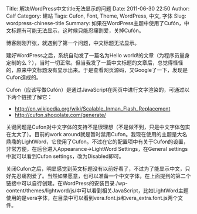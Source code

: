 Title: 解决WordPress中文title无法显示的问题
Date: 2011-06-30 22:50
Author: Calf
Category: 建站
Tags: Cufon, Font, Theme, WordPress, 中文, 字体
Slug: wordpress-chinese-title
Summary: 如果在WordPress主题中使用了Cufón，中文标题有可能无法显示，这时候只能忍痛割爱，关掉Cufón。

博客刚刚开张，就遇到了第一个问题，中文标题无法显示。

建好WordPress之后，系统自动发了一篇名为Hello world!的文章（为程序员量身定制的么？），当时一切正常。但当我发了一篇中文标题的文章后，总觉得怪怪的，原来中文标题没有显示出来。于是查看网页源码，又Google了一下，发现是Cufon造成的。

<!--more-->

Cufon（应该写做Cufón）是通过JavaScript在网页中进行文字渲染的，可通过以下两个链接了解它：

-   <http://en.wikipedia.org/wiki/Scalable_Inman_Flash_Replacement>
-   <http://cufon.shoqolate.com/generate/>

关键问题是Cufon对中文字体的支持不是很理想（不是做不到，只是中文字体包实在太大了）。目前的work around就是暂时禁用Cufon。我现在使用的主题是大名鼎鼎的LightWord，它使用了Cufon。不过在它的配置项中有关于Cufon的设置，非常方便，在后台进入Appearance->LightWord Settings，在General settings中就可以看到Cufon settings，改为Disabled即可。

关闭Cufon之后，明显感觉到英文标题没有以前好看了，不过为了能显示中文，只好先忍痛割爱了。当然如果愿意，也可以准备一个中文字体，在上面提到的第二个链接中可以自行创建。在WordPress的安装目录./wp-content/themes/lightword/js/中可以看到相关JavaScript，比如LightWord主题使用的是vera字体，在目录中可以看到vera.font.js和vera_extra.font.js两个文件。
